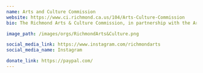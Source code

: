```yaml
---
name: Arts and Culture Commission
website: https://www.ci.richmond.ca.us/104/Arts-Culture-Commission
bio: The Richmond Arts & Culture Commission, in partnership with the Arts and Culture Division, is the lead organization for the development and advocacy of the arts and culture in Richmond. The Commission is respected and sought after for its broad and diverse knowledge of the arts. Members reflect the strength and diversity of the City and represent multiple fields of expertise.

image_path: /images/orgs/RichmondArts&Culture.png

social_media_link: https://www.instagram.com/richmondarts
social_media_name: Instagram

donate_link: https://paypal.com/
---
```

